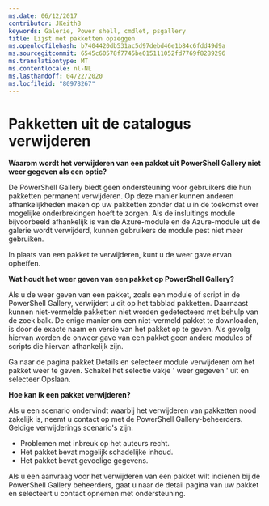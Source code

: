 ```yaml
---
ms.date: 06/12/2017
contributor: JKeithB
keywords: Galerie, Power shell, cmdlet, psgallery
title: Lijst met pakketten opzeggen
ms.openlocfilehash: b7404420db531ac5d97debd46e1b84c6fdd49d9a
ms.sourcegitcommit: 6545c60578f7745be015111052fd7769f8289296
ms.translationtype: MT
ms.contentlocale: nl-NL
ms.lasthandoff: 04/22/2020
ms.locfileid: "80978267"
---
```

# <a name="unlisting-packages"></a>Pakketten uit de catalogus verwijderen

**Waarom wordt het verwijderen van een pakket uit PowerShell Gallery niet weer gegeven als een optie?**

De PowerShell Gallery biedt geen ondersteuning voor gebruikers die hun pakketten permanent verwijderen.
Op deze manier kunnen anderen afhankelijkheden maken op uw pakketten zonder dat u in de toekomst over mogelijke onderbrekingen hoeft te zorgen.
Als de insluitings module bijvoorbeeld afhankelijk is van de Azure-module en de Azure-module uit de galerie wordt verwijderd, kunnen gebruikers de module pest niet meer gebruiken.

In plaats van een pakket te verwijderen, kunt u de weer gave ervan opheffen.

**Wat houdt het weer geven van een pakket op PowerShell Gallery?**

Als u de weer geven van een pakket, zoals een module of script in de PowerShell Gallery, verwijdert u dit op het tabblad pakketten. Daarnaast kunnen niet-vermelde pakketten niet worden gedetecteerd met behulp van de zoek balk.
De enige manier om een niet-vermeld pakket te downloaden, is door de exacte naam en versie van het pakket op te geven.
Als gevolg hiervan worden de onweer gave van een pakket geen andere modules of scripts die hiervan afhankelijk zijn.

Ga naar de pagina pakket Details en selecteer module verwijderen om het pakket weer te geven. Schakel het selectie vakje ' weer gegeven ' uit en selecteer Opslaan.

**Hoe kan ik een pakket verwijderen?**

Als u een scenario ondervindt waarbij het verwijderen van pakketten nood zakelijk is, neemt u contact op met de PowerShell Gallery-beheerders.
Geldige verwijderings scenario's zijn:
- Problemen met inbreuk op het auteurs recht.
- Het pakket bevat mogelijk schadelijke inhoud.
- Het pakket bevat gevoelige gegevens.

Als u een aanvraag voor het verwijderen van een pakket wilt indienen bij de PowerShell Gallery beheerders, gaat u naar de detail pagina van uw pakket en selecteert u contact opnemen met ondersteuning.
